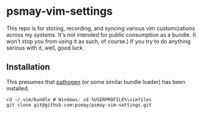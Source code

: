 psmay-vim-settings
==================

This repo is for storing, recording, and syncing various vim
customizations across my systems. It's not intended for public
consumption as a bundle. (I won't stop you from using it as such, of
course.) If you try to do anything serious with it, well, good luck.

Installation
------------

This presumes that [pathogen](https://github.com/tpope/vim-pathogen) (or
some similar bundle loader) has been installed.

    cd ~/.vim/bundle # Windows: cd %USERPROFILE%\vimfiles
    git clone git@github.com:psmay/psmay-vim-settings.git
